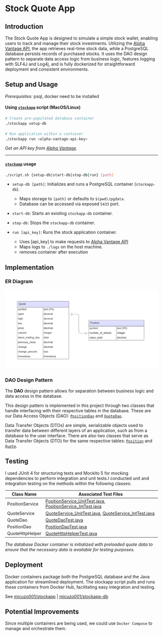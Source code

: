 # Stock Quote App

## Introduction

The Stock Quote App is designed to simulate a simple stock wallet, enabling users to track and manage their stock
investments. Utilizing the [Alpha Vantage API](https://rapidapi.com/alphavantage/api/alpha-vantage), the app retrieves
real-time stock data, while a PostgreSQL database persists records of purchased stocks. It uses the DAO design
pattern to separate data access logic from business logic, features logging with SLF4J and Log4j, and is fully
dockerized for straightforward deployment and consistent environments.

## Setup and Usage

*Prerequisites:* psql, docker need to be installed

#### Using [`stockapp`](stockapp) script (MacOS/Linux)

``` bash
# Create pre-populated database container
./stockapp setup-db

# Run application within a container
./stockapp run <alpha-vantage-api-key>
```

*Get an API key from [Alpha Vantage](https://rapidapi.com/alphavantage/api/alpha-vantage).*

---

#### [`stockapp`](stockapp) usage

```bash
./script.sh {setup-db|start-db|stop-db|run} [path]
```

- `setup-db [path]`: Initializes and runs a PostgreSQL container (`stockapp-db`).
    - Maps storage to `[path]` or defaults to `$(pwd)/pgdata`.
    - Database can be accessed via exposed `5433` port.


- `start-db`: Starts an existing `stockapp-db` container.


- `stop-db`: Stops the `stockapp-db` container.


- `run [api_key]`: Runs the stock application container.
    - Uses [api_key] to make requests to [Alpha Vantage API](https://rapidapi.com/alphavantage/api/alpha-vantage)
    - Maps logs to `./logs` on the host machine.
    - removes container after execution

## Implementation

### ER Diagram

![Database ERD](erd.png)

### DAO Design Pattern

The **DAO** design pattern allows for separation between business logic and data access in the database.

This design pattern is implemented in this project through two classes that handle interfacing with their respective
tables in the database. These are our Data Access Objects (DAO):
[`PositionDao`](src/main/java/ca/jrvs/apps/stockquote/dao/PositionDao.java)
and [`QuoteDao`](src/main/java/ca/jrvs/apps/stockquote/dao/QuoteDao.java).

Data Transfer Objects (DTOs) are simple, serializable objects used to transfer data between different layers of an
application, such as from a database to the user interface. There are also two classes that serve as Data Transfer
Objects (DTO) for the same respective tables:
[`Position`](src/main/java/ca/jrvs/apps/stockquote/dto/Position.java)
and [`Quote`](src/main/java/ca/jrvs/apps/stockquote/dto/Quote.java).

## Testing

I used JUnit 4 for structuring tests and Mockito 5 for mocking dependencies to perform integration and unit tests.I
conducted unit and integration testing on the methods within the following classes:

| Class Name      | Associated Test Files                                                                                                                                                                                    |
|-----------------|----------------------------------------------------------------------------------------------------------------------------------------------------------------------------------------------------------|
| PositionService | [PositionService_UnitTest.java](src/test/java/ca/jrvs/apps/stockquote/PositionService_UnitTest.java), [PositionService_IntTest.java](src/test/java/ca/jrvs/apps/stockquote/PositionService_IntTest.java) |
| QuoteService    | [QuoteService_UnitTest.java](src/test/java/ca/jrvs/apps/stockquote/QuoteService_UnitTest.java), [QuoteService_IntTest.java](src/test/java/ca/jrvs/apps/stockquote/QuoteService_IntTest.java)             |
| QuoteDao        | [QuoteDaoTest.java](src/test/java/ca/jrvs/apps/stockquote/dao/QuoteDaoTest.java)                                                                                                                         |
| PositionDao     | [PositionDaoTest.java](src/test/java/ca/jrvs/apps/stockquote/dao/PositionDaoTest.java)                                                                                                                   |
| QuoteHttpHelper | [QuoteHttpHelperTest.java](src/test/java/ca/jrvs/apps/stockquote/QuoteHttpHelperTest.java)                                                                                                               |

*The database Docker container is initialized with preloaded quote data to ensure that the necessary
data is available for testing purposes.*

## Deployment

Docker containers package both the PostgreSQL database and the Java application for streamlined deployment. The stockapp
script pulls and runs these containers from Docker Hub, facilitating easy integration and testing.

See [micuzo001/stockapp](https://hub.docker.com/repository/docker/micuzo001/stockapp/general) |
[micuzo001/stockapp-db](https://hub.docker.com/repository/docker/micuzo001/stockapp-db/general)

## Potential Improvements

Since multiple containers are being used, we could use `Docker Compose` to manage and orchestrate them.